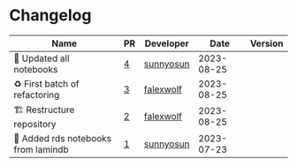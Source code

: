 # Changelog

<!-- prettier-ignore -->
Name | PR | Developer | Date | Version
--- | --- | --- | --- | ---
🍱 Updated all notebooks | [4](https://github.com/laminlabs/rnd-demo/pull/4) | [sunnyosun](https://github.com/sunnyosun) | 2023-08-25 |
♻️ First batch of refactoring | [3](https://github.com/laminlabs/rnd-demo/pull/3) | [falexwolf](https://github.com/falexwolf) | 2023-08-25 |
🏗️ Restructure repository | [2](https://github.com/laminlabs/rnd-demo/pull/2) | [falexwolf](https://github.com/falexwolf) | 2023-08-25 |
🚚 Added rds notebooks from lamindb | [1](https://github.com/laminlabs/rnd-demo/pull/1) | [sunnyosun](https://github.com/sunnyosun) | 2023-07-23 |
